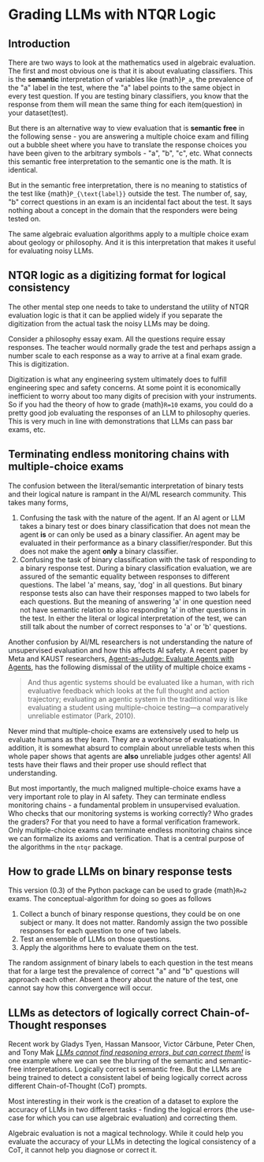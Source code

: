 # Grading LLMs with NTQR Logic

## Introduction

There are two ways to look at the mathematics used in algebraic evaluation.
The first and most obvious one is that it is about evaluating classifiers.
This is the **semantic** interpretation of variables like {math}`P_a`,
the prevalence of the "a" label in the test, where the "a" label points
to the same object in every test question. If you are testing binary
classifiers, you know that the response from them will mean the same thing
for each item(question) in your dataset(test).

But there is an alternative way to view evaluation that is **semantic free**
in the following sense - you are answering a multiple choice exam and filling
out a bubble sheet where you have to translate the response choices you have
been given to the arbitrary symbols - "a", "b", "c", etc. What connects this
semantic free interpretation to the semantic one is the math. It is identical.

But in the semantic free interpretation, there is no meaning to statistics of
the test like {math}`P_{\text{label}}` outside the test. The number of, say,
"b" correct questions in an exam is an incidental fact about the test. It says
nothing about a concept in the domain that the responders were being tested
on.

The same algebraic evaluation algorithms apply to a multiple choice exam about
geology or philosophy. And it is this interpretation that makes it useful
for evaluating noisy LLMs.

## NTQR logic as a digitizing format for logical consistency

The other mental step one needs to take to understand the utility of NTQR
evaluation logic is that it can be applied widely if you separate the
digitization from the actual task the noisy LLMs may be doing.

Consider a philosophy essay exam. All the questions require essay responses.
The teacher would normally grade the test and perhaps assign a number scale
to each response as a way to arrive at a final exam grade. This is
digitization.

Digitization is what any engineering system ultimately does to fulfill
engineering spec and safety concerns. At some point it is economically
inefficient to worry about too many digits of precision with your instruments.
So if you had the theory of how to grade {math}`R=10` exams, you could
do a pretty good job evaluating the responses of an LLM to philosophy queries.
This is very much in line with demonstrations that LLMs can pass bar
exams, etc.

## Terminating endless monitoring chains with multiple-choice exams

The confusion between the literal/semantic interpretation of binary tests and
their logical nature is rampant in the AI/ML research community. This takes many
forms,
1. Confusing the task with the nature of the agent. If an AI agent or LLM takes a binary test or does binary classification that does not mean the agent **is** or can only be used as a binary classifier. An agent may be evaluated in their performance as a binary classifier/responder. But this does not make the agent **only** a binary classifier.
2. Confusing the task of binary classification with the task of responding to a binary response test. During a binary classification evaluation, we are assured of the semantic equality between responses to different questions. The label 'a' means, say, 'dog' in all questions. But binary response tests also can have their responses mapped to two labels for each questions. But the meaning of answering 'a' in one question need not have semantic relation to also responding 'a' in other questions in the test. In either the literal or logical interpretation of the test, we can still talk about the number of correct responses to 'a' or 'b' questions.

Another confusion by AI/ML researchers is not understanding the nature of unsupervised evaluation and how this affects AI safety. A recent paper 
by Meta and KAUST researchers, [Agent-as-Judge: Evaluate Agents with Agents](https://arxiv.org/abs/2410.10934), has the following dismissal of 
the utility of multiple choice exams -

> And thus agentic systems should be evaluated like a human, with
> rich evaluative feedback which looks at the full thought and action trajectory; evaluating an agentic system
> in the traditional way is like evaluating a student using multiple-choice testing—a comparatively unreliable
> estimator (Park, 2010).

Never mind that multiple-choice exams are extensively used to help us evaluate humans as they learn. They are a workhorse of evaluations.
In addition, it is somewhat absurd to complain about unreliable tests when this whole paper shows that agents are **also** unreliable judges
other agents! All tests have their flaws and their proper use should reflect that understanding.

But most importantly, the much maligned multiple-choice exams have a very important role to play in AI safety. They can terminate endless
monitoring chains - a fundamental problem in unsupervised evaluation. Who checks that our monitoring systems is working correctly? Who grades
the graders? For that you need to have a formal verification framework. Only multiple-choice exams can terminate endless monitoring chains
since we can formalize its axioms and verification. That is a central purpose of the algorithms in the `ntqr` package.

## How to grade LLMs on binary response tests

This version (0.3) of the Python package can be used to grade {math}`R=2`
exams. The conceptual-algorithm for doing so goes as follows

1. Collect a bunch of binary response questions, they could be on one subject
   or many. It does not matter. Randomly assign the two possible responses
   for each question to one of two labels.
2. Test an ensemble of LLMs on those questions.
3. Apply the algorithms here to evaluate them on the test.

The random assignment of binary labels to each question in the test means
that for a large test the prevalence of correct "a" and "b" questions will
approach each other. Absent a theory about the nature of the test, one
cannot say how this convergence will occur.

## LLMs as detectors of logically correct Chain-of-Thought responses

Recent work by Gladys Tyen, Hassan Mansoor, Victor Cărbune, Peter Chen,
and Tony Mak 
[*LLMs cannot find reasoning errors, but can correct them!*](https://arxiv.org/abs/2311.08516)
is one example where we can see the blurring of the semantic and semantic-free
interpretations. Logically correct is semantic free. But the LLMs are being
trained to detect a consistent label of being logically correct across
different Chain-of-Thought (CoT) prompts.

Most interesting in their work is the creation of a dataset to explore the
accuracy of LLMs in two different tasks - finding the logical errors (the
use-case for which you can use algebraic evaluation) and correcting them.

Algebraic evaluation is not a magical technology. While it could help you
evaluate the accuracy of your LLMs in detecting the logical consistency of
a CoT, it cannot help you diagnose or correct it.
